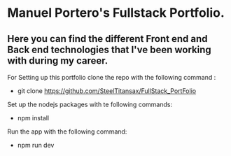 # Manuel Portero's Fullstack Portfolio. 

## Here you can find the different Front end and Back end technologies that I've been working with during my career.

For Setting up this portfolio clone the repo with the following command : 

  - git clone https://github.com/SteelTitansax/FullStack_PortFolio

Set up the nodejs packages with te following commands:

  - npm install 

Run the app with the following command:

  - npm run dev

